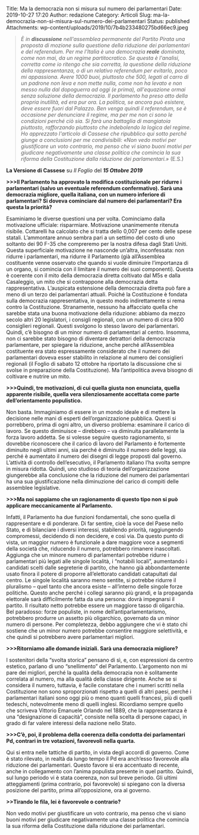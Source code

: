 Title: Ma la democrazia non si misura sul numero dei parlamentari
Date: 2019-10-27 17:20
Author: redazione
Category: Articoli
Slug: ma-la-democrazia-non-si-misura-sul-numero-dei-parlamentari
Status: published
Attachments: wp-content/uploads/2019/10/7b4b233480275bd66ec9.jpeg



> *È in **discussione** nell'assemblea permanente del Partito Pirata una proposta di mozione sulla questione della riduzione dei parlamentari e del referendum. Per me l'Italia è una democrazia **reale** dominata, come non mai, da un regime partitocratico. Se questa è l'analisi, corretta come io ritengo che sia corretta, la questione della riduzione della rappresentanza, o di un relativo referendum per evitarlo, poco mi appassiona. Avere 1000 buoi, piuttosto che 500, legati al carro di un padrone non leva e non mette nulla, come non ha levato e non messo nulla dal dopoguerra ad oggi (e prima), all'equazione ormai senza soluzione della democrazia. Il parlamento ha preso atto della propria inutilità, ed era pur ora. La politica, se ancora può esistere, deve essere fuori dal Palazzo. Ben venga quindi il referendum, se è occasione per denunciare il regime, ma per me non ci sono le condizioni perché ciò sia. Si farà una battaglia di mangiatoia piuttosto, rafforzando piuttosto che indebolendo la logica del regime*. *Ho apprezzato l'articolo di Cassese che ripubblico qui sotto perché giunge a conclusioni per me condivisibili: «Non vedo motivi per giustificare un voto contrario, ma penso che vi siano buoni motivi per giudicare negativamente una classe politica che comincia la sua riforma della Costituzione dalla riduzione dei parlamentari.»* (E.S.)





**La Versione di Cassese** su *Il Foglio* del ***15 Ottobre 2019***





**\>\>\>Il Parlamento ha approvato la modifica costituzionale per ridurre i parlamentari (salvo un eventuale referendum confermativo). Sarà una democrazia migliore, quella italiana, con un numero inferiore di parlamentari? Si doveva cominciare dal numero dei parlamentari? Era questa la priorità?**





Esaminiamo le diverse questioni una per volta. Cominciamo dalla motivazione ufficiale: risparmiare. Motivazione unanimemente ritenuta risibile. Cottarelli ha calcolato che si tratta dello 0,007 per cento delle spese statali. L’ammontare annuo sembra pari a un settimo del costo di uno soltanto dei 90 F-35 che compreremo per la nostra difesa dagli Stati Uniti. Questa superficiale motivazione ne nasconde un’altra, inconfessata: non ridurre i parlamentari, ma ridurre il Parlamento (già all’Assemblea costituente venne osservato che quando si vuole diminuire l’importanza di un organo, si comincia con il limitare il numero dei suoi componenti). Questa è coerente con il mito della democrazia diretta coltivato dal M5s e dalla Casaleggio, un mito che si contrappone alla democrazia detta rappresentativa. L’auspicata estensione della democrazia diretta può fare a meno di un terzo dei parlamentari attuali. Poiché la Costituzione è fondata sulla democrazia rappresentativa, in questo modo indirettamente si rema contro la Costituzione. Stranamente, nessuno ha affacciato quella che sarebbe stata una buona motivazione della riduzione: abbiamo da mezzo secolo altri 20 legislatori, i consigli regionali, con un numero di circa 900 consiglieri regionali. Questi svolgono lo stesso lavoro dei parlamentari. Quindi, c’è bisogno di un minor numero di parlamentari al centro. Insomma, non ci sarebbe stato bisogno di diventare detrattori della democrazia parlamentare, per spiegare la riduzione, anche perché all’Assemblea costituente era stato espressamente considerato che il numero dei parlamentari doveva esser stabilito in relazione al numero dei consiglieri regionali (il Foglio di sabato 12 ottobre ha riportato la discussione che si svolse in preparazione della Costituzione). Ma l’antipolitica aveva bisogno di coltivare e nutrire un mito.





**\>\>\>Quindi, tre motivazioni, di cui quella giusta non enunciata, quella apparente risibile, quella vera silenziosamente accettata come parte dell’orientamento populistico.**





Non basta. Immaginiamo di essere in un mondo ideale e di mettere la decisione nelle mani di esperti dell’organizzazione pubblica. Questi si porrebbero, prima di ogni altro, un diverso problema: esaminare il carico di lavoro. Se questo diminuisce – direbbero – va diminuita parallelamente la forza lavoro addetta. Se si volesse seguire questo ragionamento, si dovrebbe riconoscere che il carico di lavoro del Parlamento è fortemente diminuito negli ultimi anni, sia perché è diminuito il numero delle leggi, sia perché è aumentato il numero dei disegni di legge proposti dal governo. L’attività di controllo dell’esecutivo, il Parlamento italiano l’ha svolta sempre in misura ridotta. Quindi, uno studioso di teoria dell’organizzazione giungerebbe alla conclusione che la riduzione del numero dei parlamentari ha una sua giustificazione nella diminuzione del carico di compiti delle assemblee legislative.





**\>\>\>Ma noi sappiamo che un ragionamento di questo tipo non si può applicare meccanicamente al Parlamento.**





Infatti, il Parlamento ha due funzioni fondamentali, che sono quella di rappresentare e di ponderare. Di far sentire, cioè la voce del Paese nello Stato, e di bilanciare i diversi interessi, stabilendo priorità, raggiungendo compromessi, decidendo di non decidere, e così via. Da questo punto di vista, un maggior numero è funzionale a dare maggiore voce a segmenti della società che, riducendo il numero, potrebbero rimanere inascoltati. Aggiunga che un minore numero di parlamentari potrebbe ridurre i parlamentari più legati alle singole località, i “notabili locali”, aumentando i candidati scelti dalle segreterie di partito, che hanno già abbondantemente usato finora il potere di proporre all’elettorato candidati catapultati dal centro. Le singole località saranno meno sentite, si potrebbe ridurre il pluralismo – quel tanto che ancora esiste – all’interno delle singole forze politiche. Questo anche perché i collegi saranno più grandi, e la propaganda elettorale sarà difficilmente fatta da una persona: dovrà impegnarsi il partito. Il risultato netto potrebbe essere un maggiore tasso di oligarchia. Bel paradosso: forze populiste, in nome dell’antiparlamentarismo, potrebbero produrre un assetto più oligarchico, governato da un minor numero di persone. Per completezza, debbo aggiungere che vi è stato chi sostiene che un minor numero potrebbe consentire maggiore selettività, e che quindi si potrebbero avere parlamentari migliori.





**\>\>\>Ritorniamo alle domande iniziali. Sarà una democrazia migliore?**





I sostenitori della “svolta storica” pensano di sì, e, con espressioni da centro estetico, parlano di uno “snellimento” del Parlamento. L’argomento non mi pare dei migliori, perché la qualità della democrazia non è solitamente correlata al numero, ma alla qualità della classe dirigente. Anche se si considera il numero, tuttavia, è facile constatare che i numeri scritti nella Costituzione non sono sproporzionati rispetto a quelli di altri paesi, perché i parlamentari italiani sono oggi più o meno quanti quelli francesi, più di quelli tedeschi, notevolmente meno di quelli inglesi. Ricordiamo sempre quello che scriveva Vittorio Emanuele Orlando nel 1889, che la rappresentanza è una “designazione di capacità”, consiste nella scelta di persone capaci, in grado di far valere interessi della nazione nello Stato.





**\>\>\>C’è, poi, il problema della coerenza della condotta dei parlamentari Pd, contrari in tre votazioni, favorevoli nella quarta.**





Qui si entra nelle tattiche di partito, in vista degli accordi di governo. Come è stato rilevato, in realtà da lungo tempo il Pd era anch’esso favorevole alla riduzione dei parlamentari. Questo favore si era accentuato di recente, anche in collegamento con l’anima populista presente in quel partito. Quindi, sul lungo periodo vi è stata coerenza, non sul breve periodo. Gli ultimi atteggiamenti (prima contrario, poi favorevole) si spiegano con la diversa posizione del partito, prima all’opposizione, ora al governo.





**\>\>Tirando le fila, lei è favorevole o contrario?**





Non vedo motivi per giustificare un voto contrario, ma penso che vi siano buoni motivi per giudicare negativamente una classe politica che comincia la sua riforma della Costituzione dalla riduzione dei parlamentari.
